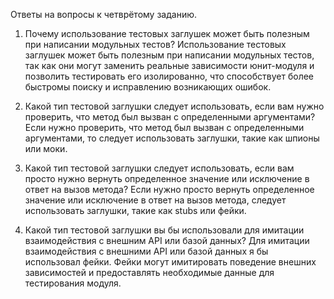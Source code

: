 Ответы на вопросы к четврётому заданию.

1)  Почему использование тестовых заглушек может быть полезным при написании модульных тестов? 
Использование тестовых заглушек может быть полезным при написании модульных тестов, так как они могут заменить реальные
зависимости юнит-модуля и позволить тестировать его изолированно, что способствует более быстромы поиску и исправлению возникающих ошибок.

2) Какой тип тестовой заглушки следует использовать, если вам нужно проверить, что метод был вызван с определенными аргументами?
Если нужно проверить, что метод был вызван с определенными аргументами, то следует использовать заглушки, такие как шпионы или моки.

3) Какой тип тестовой заглушки следует использовать, если вам просто нужно вернуть определенное значение или исключение в ответ на вызов метода?
Если нужно просто вернуть определенное значение или исключение в ответ на вызов метода, следует использовать заглушки, такие как stubs или фейки.

4) Какой тип тестовой заглушки вы бы использовали для имитации взаимодействия с внешним API или базой данных?
Для имитации взаимодействия с внешними API или базой данных я бы использовал фейки.
Фейки могут имитировать поведение внешних зависимостей и предоставлять необходимые данные для тестирования модуля.
